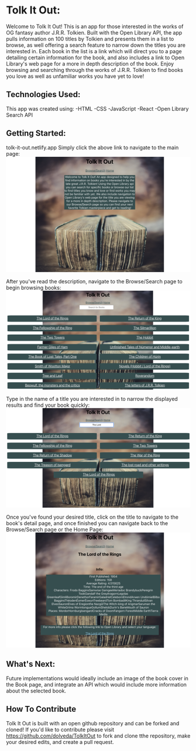 # Tolk It Out:
Welcome to Tolk It Out! This is an app for those interested in the works of OG fantasy author J.R.R. Tolkien. Built with the Open Library API, the app pulls information on 100 titles by Tolkien and presents them in a list to browse, as well offering a search feature to narrow down the titles you are interested in. Each book in the list is a link which will direct you to a page detailing certain information for the book, and also includes a link to Open Library's web page for a more in depth description of the book. Enjoy browsing and searching through the works of J.R.R. Tolkien to find books you love as well as unfamiliar works you have yet to love!

## Technologies Used: 
This app was created using:
-HTML
-CSS
-JavaScript
-React 
-Open Library Search API

## Getting Started:
tolk-it-out.netlify.app
Simply click the above link to navigate to the main page:
![main](/screenshots/TIO-Main.png)

After you've read the description, navigate to the Browse/Search page to begin browsing books:
![browse](/screenshots/TIO-Browse.png)

Type in the name of a title you are interested in to narrow the displayed results and find your book quickly:
![search](/screenshots/TIO-Search.png)

Once you've found your desired title, click on the title to navigate to the book's detail page, and once finished you can navigate back to the Browse/Search page or the Home Page:
![book](/screenshots/TIO-Book.png)

## What's Next:
Future implementations would ideally include an image of the book cover in the Book page, and integrate an API which would include more information about the selected book.

## How To Contribute
Tolk It Out is built with an open github repository and can be forked and cloned!  If you'd like  to contribute please visit https://github.com/dolveda/TolkItOut to fork and clone tthe repository, make your desired edits, and create a pull request.
